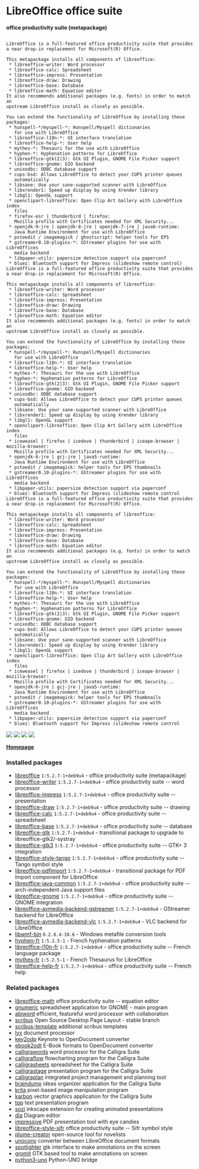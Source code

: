 # LibreOffice office suite

__office productivity suite (metapackage)__

```

LibreOffice is a full-featured office productivity suite that provides
a near drop-in replacement for Microsoft(R) Office.

This metapackage installs all components of libreoffice:
 * libreoffice-writer: Word processor
 * libreoffice-calc: Spreadsheet
 * libreoffice-impress: Presentation
 * libreoffice-draw: Drawing
 * libreoffice-base: Database
 * libreoffice-math: Equation editor
It also recommends additional packages (e.g. fonts) in order to match an
upstream LibreOffice install as closely as possible.

You can extend the functionality of LibreOffice by installing these
packages:
 * hunspell-*/myspell-*: Hunspell/Myspell dictionaries
   for use with LibreOffice
 * libreoffice-l10n-*: UI interface translation
 * libreoffice-help-*: User help
 * mythes-*: Thesauri for the use with LibreOffice
 * hyphen-*: Hyphenation patterns for LibreOffice
 * libreoffice-gtk(2|3): Gtk UI Plugin, GNOME File Picker support
 * libreoffice-gnome: GIO backend
 * unixodbc: ODBC database support
 * cups-bsd: Allows LibreOffice to detect your CUPS printer queues
   automatically
 * libsane: Use your sane-supported scanner with LibreOffice
 * libxrender1: Speed up display by using Xrender library
 * libgl1: OpenGL support
 * openclipart-libreoffice: Open Clip Art Gallery with LibreOffice index
   files
 * firefox-esr | thunderbird | firefox:
   Mozilla profile with Certificates needed for XML Security...
 * openjdk-9-jre | openjdk-8-jre | openjdk-7-jre | java6-runtime:
   Java Runtime Environment for use with LibreOffice
 * pstoedit / imagemagick / ghostscript: helper tools for EPS
 * gstreamer0.10-plugins-*: GStreamer plugins for use with LibreOffices
   media backend
 * libpaper-utils: papersize detection support via paperconf
 * bluez: Bluetooth support for Impress (slideshow remote control)
LibreOffice is a full-featured office productivity suite that provides
a near drop-in replacement for Microsoft(R) Office.

This metapackage installs all components of libreoffice:
 * libreoffice-writer: Word processor
 * libreoffice-calc: Spreadsheet
 * libreoffice-impress: Presentation
 * libreoffice-draw: Drawing
 * libreoffice-base: Database
 * libreoffice-math: Equation editor
It also recommends additional packages (e.g. fonts) in order to match an
upstream LibreOffice install as closely as possible.

You can extend the functionality of LibreOffice by installing these
packages:
 * hunspell-*/myspell-*: Hunspell/Myspell dictionaries
   for use with LibreOffice
 * libreoffice-l10n-*: UI interface translation
 * libreoffice-help-*: User help
 * mythes-*: Thesauri for the use with LibreOffice
 * hyphen-*: Hyphenation patterns for LibreOffice
 * libreoffice-gtk(2|3): Gtk UI Plugin, GNOME File Picker support
 * libreoffice-gnome: GIO backend
 * unixodbc: ODBC database support
 * cups-bsd: Allows LibreOffice to detect your CUPS printer queues
   automatically
 * libsane: Use your sane-supported scanner with LibreOffice
 * libxrender1: Speed up display by using Xrender library
 * libgl1: OpenGL support
 * openclipart-libreoffice: Open Clip Art Gallery with LibreOffice index
   files
 * iceweasel | firefox | icedove | thunderbird | iceape-browser | mozilla-browser:
   Mozilla profile with Certificates needed for XML Security...
 * openjdk-6-jre | gcj-jre | java5-runtime:
   Java Runtime Environment for use with LibreOffice
 * pstoedit / imagemagick: helper tools for EPS thumbnails
 * gstreamer0.10-plugins-*: GStreamer plugins for use with LibreOffices
   media backend
 * libpaper-utils: papersize detection support via paperconf
 * bluez: Bluetooth support for Impress (slideshow remote control
LibreOffice is a full-featured office productivity suite that provides
a near drop-in replacement for Microsoft(R) Office.

This metapackage installs all components of libreoffice:
 * libreoffice-writer: Word processor
 * libreoffice-calc: Spreadsheet
 * libreoffice-impress: Presentation
 * libreoffice-draw: Drawing
 * libreoffice-base: Database
 * libreoffice-math: Equation editor
It also recommends additional packages (e.g. fonts) in order to match an
upstream LibreOffice install as closely as possible.

You can extend the functionality of LibreOffice by installing these
packages:
 * hunspell-*/myspell-*: Hunspell/Myspell dictionaries
   for use with LibreOffice
 * libreoffice-l10n-*: UI interface translation
 * libreoffice-help-*: User help
 * mythes-*: Thesauri for the use with LibreOffice
 * hyphen-*: Hyphenation patterns for LibreOffice
 * libreoffice-gtk(2|3): Gtk UI Plugin, GNOME File Picker support
 * libreoffice-gnome: GIO backend
 * unixodbc: ODBC database support
 * cups-bsd: Allows LibreOffice to detect your CUPS printer queues
   automatically
 * libsane: Use your sane-supported scanner with LibreOffice
 * libxrender1: Speed up display by using Xrender library
 * libgl1: OpenGL support
 * openclipart-libreoffice: Open Clip Art Gallery with LibreOffice index
   files
 * iceweasel | firefox | icedove | thunderbird | iceape-browser | mozilla-browser:
   Mozilla profile with Certificates needed for XML Security...
 * openjdk-6-jre | gcj-jre | java5-runtime:
   Java Runtime Environment for use with LibreOffice
 * pstoedit / imagemagick: helper tools for EPS thumbnails
 * gstreamer0.10-plugins-*: GStreamer plugins for use with LibreOffices
   media backend
 * libpaper-utils: papersize detection support via paperconf
 * bluez: Bluetooth support for Impress (slideshow remote control

```

[![](https://screenshots.debian.net/thumbnail-with-version/libreoffice-writer/9001)](https://screenshots.debian.net/screenshot-with-version/libreoffice-writer/9001)
[![](https://screenshots.debian.net/thumbnail-with-version/libreoffice-calc/9001)](https://screenshots.debian.net/screenshot-with-version/libreoffice-calc/9001)
[![](https://screenshots.debian.net/thumbnail-with-version/libreoffice-draw/9001)](https://screenshots.debian.net/screenshot-with-version/libreoffice-draw/9001)
[![](https://screenshots.debian.net/thumbnail-with-version/libreoffice-impress/9001)](https://screenshots.debian.net/screenshot-with-version/libreoffice-impress/9001)



**[Homepage](http://www.libreoffice.org)**

### Installed packages

* [libreoffice](https://packages.debian.org/stretch/libreoffice) `1:5.2.7-1+deb9u4` - office productivity suite (metapackage)
* [libreoffice-writer](https://packages.debian.org/stretch/libreoffice-writer) `1:5.2.7-1+deb9u4` - office productivity suite -- word processor
* [libreoffice-impress](https://packages.debian.org/stretch/libreoffice-impress) `1:5.2.7-1+deb9u4` - office productivity suite -- presentation
* [libreoffice-draw](https://packages.debian.org/stretch/libreoffice-draw) `1:5.2.7-1+deb9u4` - office productivity suite -- drawing
* [libreoffice-calc](https://packages.debian.org/stretch/libreoffice-calc) `1:5.2.7-1+deb9u4` - office productivity suite -- spreadsheet
* [libreoffice-base](https://packages.debian.org/stretch/libreoffice-base) `1:5.2.7-1+deb9u4` - office productivity suite -- database
* [libreoffice-gtk](https://packages.debian.org/stretch/libreoffice-gtk) `1:5.2.7-1+deb9u4` - transitional package to upgrade to libreoffice-gtk2/-systray
* [libreoffice-gtk3](https://packages.debian.org/stretch/libreoffice-gtk3) `1:5.2.7-1+deb9u4` - office productivity suite -- GTK+ 3 integration
* [libreoffice-style-tango](https://packages.debian.org/stretch/libreoffice-style-tango) `1:5.2.7-1+deb9u4` - office productivity suite -- Tango symbol style
* [libreoffice-pdfimport](https://packages.debian.org/stretch/libreoffice-pdfimport) `1:5.2.7-1+deb9u4` - transitional package for PDF Import component for LibreOffice
* [libreoffice-java-common](https://packages.debian.org/stretch/libreoffice-java-common) `1:5.2.7-1+deb9u4` - office productivity suite -- arch-independent Java support files
* [libreoffice-gnome](https://packages.debian.org/stretch/libreoffice-gnome) `1:5.2.7-1+deb9u4` - office productivity suite -- GNOME integration
* [libreoffice-avmedia-backend-gstreamer](https://packages.debian.org/stretch/libreoffice-avmedia-backend-gstreamer) `1:5.2.7-1+deb9u4` - GStreamer backend for LibreOffice
* [libreoffice-avmedia-backend-vlc](https://packages.debian.org/stretch/libreoffice-avmedia-backend-vlc) `1:5.2.7-1+deb9u4` - VLC backend for LibreOffice
* [libwmf-bin](https://packages.debian.org/stretch/libwmf-bin) `0.2.8.4-10.6` - Windows metafile conversion tools
* [hyphen-fr](https://packages.debian.org/stretch/hyphen-fr) `1:5.2.5-1` - French hyphenation patterns
* [libreoffice-l10n-fr](https://packages.debian.org/stretch/libreoffice-l10n-fr) `1:5.2.7-1+deb9u4` - office productivity suite -- French language package
* [mythes-fr](https://packages.debian.org/stretch/mythes-fr) `1:5.2.5-1` - French Thesaurus for LibreOffice
* [libreoffice-help-fr](https://packages.debian.org/stretch/libreoffice-help-fr) `1:5.2.7-1+deb9u4` - office productivity suite -- French help

### Related packages

 * [libreoffice-math](https://packages.debian.org/stretch/libreoffice-math) office productivity suite -- equation editor
 * [gnumeric](https://packages.debian.org/stretch/gnumeric) spreadsheet application for GNOME - main program
 * [abiword](https://packages.debian.org/stretch/abiword) efficient, featureful word processor with collaboration
 * [scribus](https://packages.debian.org/stretch/scribus) Open Source Desktop Page Layout - stable branch
 * [scribus-template](https://packages.debian.org/stretch/scribus-template) additional scribus templates
 * [lyx](https://packages.debian.org/stretch/lyx) document processor
 * [key2odp](https://packages.debian.org/stretch/key2odp) Keynote to OpenDocument converter
 * [ebook2odt](https://packages.debian.org/stretch/ebook2odt) E-Book formats to OpenDocument converter
 * [calligrawords](https://packages.debian.org/stretch/calligrawords) word processor for the Calligra Suite
 * [calligraflow](https://packages.debian.org/stretch/calligraflow) flowcharting program for the Calligra Suite
 * [calligrasheets](https://packages.debian.org/stretch/calligrasheets) spreadsheet for the Calligra Suite
 * [calligrastage](https://packages.debian.org/stretch/calligrastage) presentation program for the Calligra Suite
 * [calligraplan](https://packages.debian.org/stretch/calligraplan) integrated project management and planning tool
 * [braindump](https://packages.debian.org/stretch/braindump) ideas organizer application for the Calligra Suite
 * [krita](https://packages.debian.org/stretch/krita) pixel-based image manipulation program
 * [karbon](https://packages.debian.org/stretch/karbon) vector graphics application for the Calligra Suite
 * [tpp](https://packages.debian.org/stretch/tpp) text presentation program
 * [sozi](https://packages.debian.org/stretch/sozi) inkscape extension for creating animated presentations
 * [dia](https://packages.debian.org/stretch/dia) Diagram editor
 * [impressive](https://packages.debian.org/stretch/impressive) PDF presentation tool with eye candies
 * [libreoffice-style-sifr](https://packages.debian.org/stretch/libreoffice-style-sifr) office productivity suite -- Sifr symbol style
 * [plume-creator](https://packages.debian.org/stretch/plume-creator) open-source tool for novelists
 * [unoconv](https://packages.debian.org/stretch/unoconv) converter between LibreOffice document formats
 * [spotlighter](https://packages.debian.org/stretch/spotlighter) gtk interface to make annotations on the screen
 * [gromit](https://packages.debian.org/stretch/gromit) GTK based tool to make annotations on screen
 * [python3-uno](https://packages.debian.org/stretch/python3-uno) Python-UNO bridge
